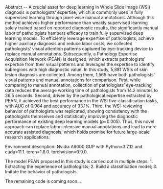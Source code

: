Abstract -- A crucial asset for deep learning in Whole Slide Image (WSI) diagnosis is pathologists’ expertise, which is commonly used in fully supervised learning through pixel-wise manual annotations. Although this method achieves higher performance than weakly supervised learning solely trained based on reported diagnostic results, the significantly manual labor of pathologists hampers efficacy to train fully supervised deep learning models. To efficiently leverage expertise of pathologists, achieve higher auxiliary diagnosis and reduce labor costs, we collected pathologists’ visual attention patterns captured by eye-tracking device to replace manual annotations. Subsequently, a Pathology Expertise Acquisition Network (PEAN) is designed, which extracts pathologists’ expertise from their visual patterns and leverages the expertise to identify subregions with high diagnostic value. In this study, 5,881 WSIs of skin lesion diagnosis are collected. Among them, 1,565 have both pathologists’ visual patterns and manual annotations for comparison. First, while comparing to manual annotation, collection of pathologists’ eye-tracking data reduces the average working time of pathologists from 14.2 minutes to 36.5 seconds. Second, driven by the pathological expertise extracted by PEAN, it achieved the best performance in the WSI five-classification tasks, with AUC of 0.984 and accuracy of 93.1%. Third, the WSI-reviewing behavior of pathologists was replicated, showing consistency with the pathologists themselves and statistically improving the diagnostic performance of existing deep learning models (p=0.005). Thus, this novel approach can replace labor-intensive manual annotations and lead to more accurate assisted diagnosis, which holds promise for future large-scale research applications.


Environment description: Nvidia A6000 GUP with Python=3.7.12 and cuda=11.1. torch=1.8.0. torchvision=0.9.0.


The model PEAN proposed in this study is carried out in multiple steps: 1. Extracting the experience of pathologists; 2. Build a classification model; 3. Imitate the behavior of pathologists.


The remaining code is coming soon...
